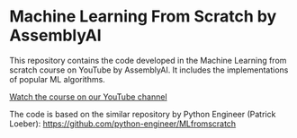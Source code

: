 # Machine Learning From Scratch by AssemblyAI

This repository contains the code developed in the Machine Learning from scratch course on YouTube by AssemblyAI. It includes the implementations of popular ML algorithms.

[Watch the course on our YouTube channel](https://www.youtube.com/watch?v=p1hGz0w_OCo&list=PLcWfeUsAys2k_xub3mHks85sBHZvg24Jd)

The code is based on the similar repository by Python Engineer (Patrick Loeber): https://github.com/python-engineer/MLfromscratch

